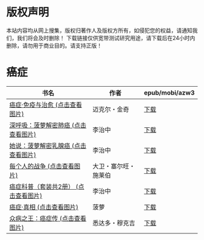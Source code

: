 # 版权声明

本站内容均从网上搜集，版权归著作人及版权方所有，如侵犯您的权益，请通知我们，我们将会及时删除！ 下载链接仅供宽带测试研究用途，请下载后在24小时内删除，请勿用于商业目的。请支持正版！

# 癌症

| 书名 | 作者 | epub/mobi/azw3 |
| --- | --- | --- |
| [癌症·免疫与治愈 (点击查看图片)](https://www.dushupai.com/attachment/2024/06/12/a6fdb3a6f91f8472.jpg) | 迈克尔・金奇 | [下载](https://url89.ctfile.com/f/31084289-1375501393-5675f9?p=8866) |
| [深呼吸：菠萝解密肺癌 (点击查看图片)](https://www.dushupai.com/attachment/2024/06/07/06931df14d5cd75d.jpg) | 李治中 | [下载](https://url89.ctfile.com/f/31084289-1357035556-2eaf53?p=8866) |
| [她说：菠萝解密乳腺癌 (点击查看图片)](https://www.dushupai.com/attachment/2024/06/07/aed30782e651e174.jpg) | 李治中 | [下载](https://url89.ctfile.com/f/31084289-1357035268-5947c4?p=8866) |
| [每个人的战争 (点击查看图片)](https://www.dushupai.com/attachment/2024/06/04/1790e299c76ea4ae.jpg) | 大卫・塞尔旺・施莱伯 | [下载](https://url89.ctfile.com/f/31084289-1357020205-f17668?p=8866) |
| [癌症科普（套装共2册） (点击查看图片)](https://www.dushupai.com/attachment/2024/06/03/e89981f3fc2a757f.jpg) | 李治中 | [下载](https://url89.ctfile.com/f/31084289-1357015615-1b33eb?p=8866) |
| [癌症·真相 (点击查看图片)](https://www.dushupai.com/attachment/2024/06/01/25dff79f4681f644.jpg) | 菠萝 | [下载](https://url89.ctfile.com/f/31084289-1357006279-cc40ad?p=8866) |
| [众病之王：癌症传 (点击查看图片)](https://www.dushupai.com/attachment/2024/06/01/7d4b9bc31418c911.jpg) | 悉达多・穆克吉 | [下载](https://url89.ctfile.com/f/31084289-1357005517-f80482?p=8866) |
